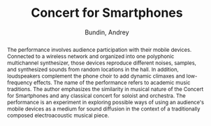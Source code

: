 --- 
title: "Concert for Smartphones" 
abstract: "The performance involves audience participation with their mobile devices. Connected to a wireless network and organized into one polyphonic multichannel synthesizer, those devices reproduce different noises, samples, and synthesized sounds from random locations in the hall. In addition, loudspeakers complement the phone choir to add dynamic climaxes and low-frequency effects. The name of the performance refers to academic music traditions. The author emphasizes the similarity in musical nature of the Concert for Smartphones and any classical concert for soloist and orchestra. The performance is an experiment in exploring possible ways of using an audience's mobile devices as a medium for sound diffusion in the context of a traditionally composed electroacoustic musical piece." 
address: "Atlanta, Georgia" 
author: "Bundin, Andrey"
webAuthor: "Andrey Bundin" 
booktitle: "Proceedings of the International Web Audio Conference" 
editor: "Freeman, Jason and Lerch, Alexander and Paradis, Matthew" 
month: "Proceedings of the International Web Audio Conference"
pages: "undefined" 
publisher: "Georgia Tech" 
series: "WAC '16"
type: "Performance"  
year: "2016" 
id: "2016_EA_15" 
tags: year2016
media: https://smartech.gatech.edu/bitstream/handle/1853/54639/concert_videostream.html?sequence=8&isAllowed=y 
pdflink: /_data/papers/pdf/2016/2016_15.pdf
ISSN: 2663-5844
---